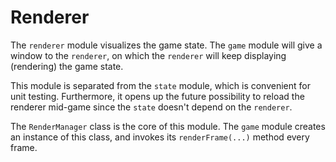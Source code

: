 # Renderer
The `renderer` module visualizes the game state. The `game` module
will give a window to the `renderer`, on which the `renderer` will
keep displaying (rendering) the game state.

This module is separated from the `state` module, which is convenient
for unit testing. Furthermore, it opens up the future possibility to
reload the renderer mid-game since the `state` doesn't depend on the
`renderer`.

The `RenderManager` class is the core of this module. The `game`
module creates an instance of this class, and invokes its
`renderFrame(...)` method every frame.
